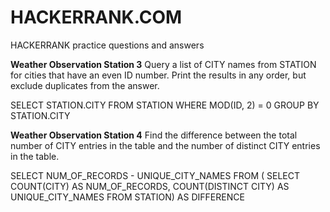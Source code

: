 # HACKERRANK.COM
HACKERRANK practice questions and answers


**Weather Observation Station 3**
Query a list of CITY names from STATION for cities that have an even ID number. Print the results in any order, but exclude duplicates from the answer.

SELECT STATION.CITY
FROM STATION
WHERE MOD(ID, 2) = 0
GROUP BY STATION.CITY

**Weather Observation Station 4**
Find the difference between the total number of CITY entries in the table and the number of distinct CITY entries in the table.

SELECT NUM_OF_RECORDS - UNIQUE_CITY_NAMES
FROM (
SELECT COUNT(CITY) AS NUM_OF_RECORDS,
COUNT(DISTINCT CITY) AS UNIQUE_CITY_NAMES
FROM STATION) AS DIFFERENCE

